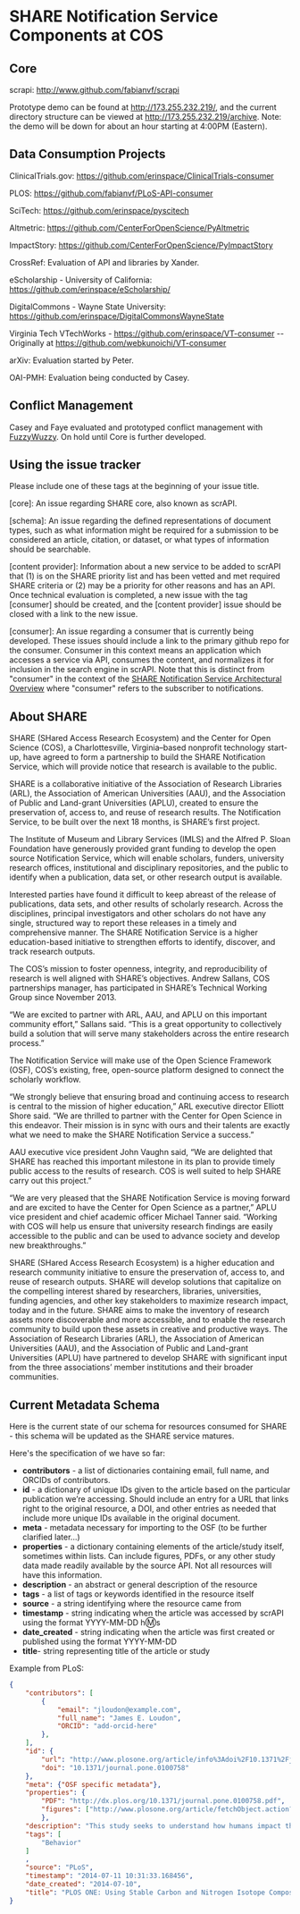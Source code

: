 SHARE Notification Service Components at COS
=====

Core
-----

scrapi: http://www.github.com/fabianvf/scrapi

Prototype demo can be found at http://173.255.232.219/, and the current directory structure can be viewed at http://173.255.232.219/archive. Note: the demo will be down for about an hour starting at 4:00PM (Eastern).

Data Consumption Projects
-----

ClinicalTrials.gov: https://github.com/erinspace/ClinicalTrials-consumer

PLOS: https://github.com/fabianvf/PLoS-API-consumer

SciTech: https://github.com/erinspace/pyscitech

Altmetric: https://github.com/CenterForOpenScience/PyAltmetric

ImpactStory: https://github.com/CenterForOpenScience/PyImpactStory

CrossRef: Evaluation of API and libraries by Xander.

eScholarship - University of California: https://github.com/erinspace/eScholarship/

DigitalCommons - Wayne State University: https://github.com/erinspace/DigitalCommonsWayneState

Virginia Tech VTechWorks - https://github.com/erinspace/VT-consumer -- Originally at https://github.com/webkunoichi/VT-consumer

arXiv: Evaluation started by Peter.

OAI-PMH: Evaluation being conducted by Casey.

Conflict Management
-----

Casey and Faye evaluated and prototyped conflict management with [FuzzyWuzzy](https://github.com/seatgeek/fuzzywuzzy). On hold until Core is further developed.


Using the issue tracker
-----

Please include one of these tags at the beginning of your issue title.

[core]:  An issue regarding SHARE core, also known as scrAPI.

[schema]: An issue regarding the defined representations of document types, such as what information might be required for a submission to be considered an article, citation, or dataset, or what types of information should be searchable.

[content provider]: Information about a new service to be added to scrAPI that (1) is on the SHARE priority list and has been vetted and met required SHARE criteria or (2) may be a priority for other reasons and has an API. Once technical evaluation is completed, a new issue with the tag [consumer] should be created, and the [content provider] issue should be closed with a link to the new issue.  

[consumer]: An issue regarding a consumer that is currently being developed. These issues should include a link to the primary github repo for the consumer. Consumer in this context means an application which accesses a service via API, consumes the content, and normalizes it for inclusion in the search engine in scrAPI. Note that this is distinct from "consumer" in the context of the [SHARE Notification Service Architectural Overview](http://www.arl.org/storage/documents/publications/SHARE-notification-service-architectural-overview-14apr2014.pdf) where "consumer" refers to the subscriber to notifications.

About SHARE
-----

SHARE (SHared Access Research Ecosystem) and the Center for Open Science (COS), a Charlottesville, Virginia–based nonprofit technology start-up, have agreed to form a partnership to build the SHARE Notification Service, which will provide notice that research is available to the public.

SHARE is a collaborative initiative of the Association of Research Libraries (ARL), the Association of American Universities (AAU), and the Association of Public and Land-grant Universities (APLU), created to ensure the preservation of, access to, and reuse of research results. The Notification Service, to be built over the next 18 months, is SHARE’s first project.

The Institute of Museum and Library Services (IMLS) and the Alfred P. Sloan Foundation have generously provided grant funding to develop the open source Notification Service, which will enable scholars, funders, university research offices, institutional and disciplinary repositories, and the public to identify when a publication, data set, or other research output is available.

Interested parties have found it difficult to keep abreast of the release of publications, data sets, and other results of scholarly research. Across the disciplines, principal investigators and other scholars do not have any single, structured way to report these releases in a timely and comprehensive manner. The SHARE Notification Service is a higher education-based initiative to strengthen efforts to identify, discover, and track research outputs.

The COS’s mission to foster openness, integrity, and reproducibility of research is well aligned with SHARE’s objectives. Andrew Sallans, COS partnerships manager, has participated in SHARE’s Technical Working Group since November 2013.

“We are excited to partner with ARL, AAU, and APLU on this important community effort,” Sallans said. “This is a great opportunity to collectively build a solution that will serve many stakeholders across the entire research process.”

The Notification Service will make use of the Open Science Framework (OSF), COS’s existing, free, open-source platform designed to connect the scholarly workflow.

“We strongly believe that ensuring broad and continuing access to research is central to the mission of higher education,” ARL executive director Elliott Shore said. “We are thrilled to partner with the Center for Open Science in this endeavor. Their mission is in sync with ours and their talents are exactly what we need to make the SHARE Notification Service a success.”

AAU executive vice president John Vaughn said, “We are delighted that SHARE has reached this important milestone in its plan to provide timely public access to the results of research. COS is well suited to help SHARE carry out this project.”

“We are very pleased that the SHARE Notification Service is moving forward and are excited to have the Center for Open Science as a partner,” APLU vice president and chief academic officer Michael Tanner said. “Working with COS will help us ensure that university research findings are easily accessible to the public and can be used to advance society and develop new breakthroughs.”

SHARE (SHared Access Research Ecosystem) is a higher education and research community initiative to ensure the preservation of, access to, and reuse of research outputs. SHARE will develop solutions that capitalize on the compelling interest shared by researchers, libraries, universities, funding agencies, and other key stakeholders to maximize research impact, today and in the future. SHARE aims to make the inventory of research assets more discoverable and more accessible, and to enable the research community to build upon these assets in creative and productive ways. The Association of Research Libraries (ARL), the Association of American Universities (AAU), and the Association of Public and Land-grant Universities (APLU) have partnered to develop SHARE with significant input from the three associations’ member institutions and their broader communities.


Current Metadata Schema
-----

Here is the current state of our schema for resources consumed for SHARE - this schema
will be updated as the SHARE service matures. 

Here's the specification of we have so far: 

* **contributors** - a list of dictionaries containing email, full name, and ORCIDs of contributors.
* **id** - a dictionary of unique IDs given to the article based on the particular publication we’re accessing. Should include an entry for a URL that links right to the original resource, a DOI, and other entries as needed that include more unique IDs available in the original document. 
* **meta** -  metadata necessary for importing to the OSF (to be further clarified later...)
* **properties** - a dictionary containing elements of the article/study itself, sometimes within lists.  Can include figures, PDFs, or any other study data made readily available by the source API. Not all resources will have this information. 
* **description** - an abstract or general description of the resource
* **tags** - a list of tags or keywords identified in the resource itself
* **source** - a string identifying where the resource came from
* **timestamp** - string indicating when the article was accessed by scrAPI using the format YYYY-MM-DD h:m:s
* **date_created** - string indicating when the article was first created or published using the format YYYY-MM-DD
* **title**- string representing title of the article or study


Example from PLoS:

```json
{
    "contributors": [
        {
            "email": "jloudon@example.com", 
            "full_name": "James E. Loudon",
            "ORCID": "add-orcid-here"
        }, 
    ], 
    "id": {
        "url": "http://www.plosone.org/article/info%3Adoi%2F10.1371%2Fjournal.pone.0100758", 
        "doi": "10.1371/journal.pone.0100758"
    },
    "meta": {"OSF specific metadata"}, 
    "properties": {
        "PDF": "http://dx.plos.org/10.1371/journal.pone.0100758.pdf", 
        "figures": ["http://www.plosone.org/article/fetchObject.action?uri=info:doi/10.1371/journal.pone.0100758.g001&representation=PNG_M"], 
        }, 
    "description": "This study seeks to understand how humans impact the dietary patterns of eight free-ranging vervet monkey (Chlorocebus pygerythrus) groups in South Africa using stable isotope analysis.", 
    "tags": [
        "Behavior"
    ]
    ,
    "source": "PLoS", 
    "timestamp": "2014-07-11 10:31:33.168456", 
    "date_created": "2014-07-10",
    "title": "PLOS ONE: Using Stable Carbon and Nitrogen Isotope Compositions"
}
```

